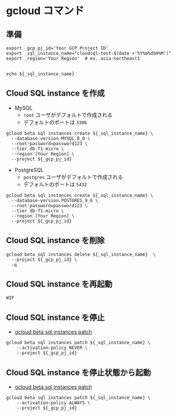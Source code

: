 # gcloud コマンド


## 準備

```
export _gcp_pj_id='Your GCP Project ID'
export _sql_instance_name="cloudsql-test-$(date +'%Y%m%d%H%M')"
export _region='Your Region'  # ex. asia-northeast1


echo ${_sql_instance_name}
```

## Cloud SQL instance を作成

+ MySQL
  + `root` ユーザがデフォルトで作成される
  + デフォルトのポートは `3306`

```
gcloud beta sql instances create ${_sql_instance_name} \
  --database-version MYSQL_8_0 \
  --root-password=password123 \
  --tier db-f1-micro \
  --region [Your Region] \
  --project ${_gcp_pj_id}
```

+ PostgreSQL
  + `postgres` ユーザがデフォルトで作成される
  + デフォルトのポートは `5432`

```
gcloud beta sql instances create ${_sql_instance_name} \
  --database-version POSTGRES_9_6 \
  --root-password=password123 \
  --tier db-f1-micro \
  --region [Your Region] \
  --project ${_gcp_pj_id}
```

## Cloud SQL instance を削除

```
gcloud beta sql instances delete ${_sql_instance_name}  \
  --project ${_gcp_pj_id} \
  -q
```

## Cloud SQL instance を再起動

```
WIP
```

## Cloud SQL instance を停止

+ [gcloud beta sql instances patch](https://cloud.google.com/sdk/gcloud/reference/beta/sql/instances/patch?hl=en)

```
gcloud beta sql instances patch ${_sql_instance_name} \
    --activation-policy NEVER \
    --project ${_gcp_pj_id}
```

## Cloud SQL instance を停止状態から起動

+ [gcloud beta sql instances patch](https://cloud.google.com/sdk/gcloud/reference/beta/sql/instances/patch?hl=en)

```
gcloud beta sql instances patch ${_sql_instance_name} \
    --activation-policy ALWAYS \
    --project ${_gcp_pj_id}
```

